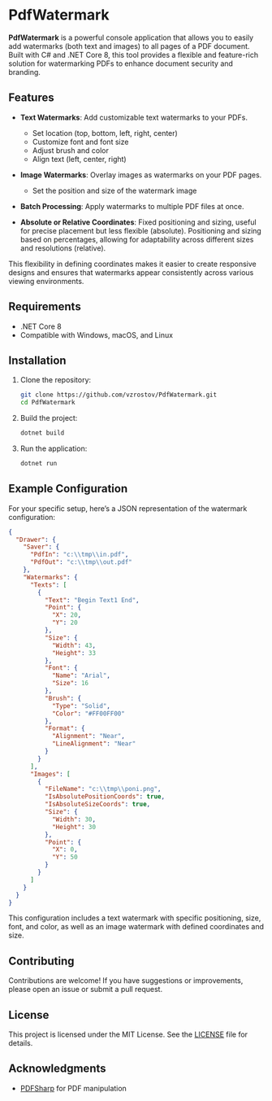 # PdfWatermark

**PdfWatermark** is a powerful console application that allows you to easily add watermarks (both text and images) to all pages of a PDF document. Built with C# and .NET Core 8, this tool provides a flexible and feature-rich solution for watermarking PDFs to enhance document security and branding.

## Features

- **Text Watermarks**: Add customizable text watermarks to your PDFs.
  - Set location (top, bottom, left, right, center)
  - Customize font and font size
  - Adjust brush and color
  - Align text (left, center, right)

- **Image Watermarks**: Overlay images as watermarks on your PDF pages.
  - Set the position and size of the watermark image

- **Batch Processing**: Apply watermarks to multiple PDF files at once.
  
- **Absolute or Relative Coordinates**: Fixed positioning and sizing, useful for precise placement but less flexible (absolute). Positioning and sizing based on percentages, allowing for adaptability across different sizes and resolutions (relative). 

This flexibility in defining coordinates makes it easier to create responsive designs and ensures that watermarks appear consistently across various viewing environments.

## Requirements

- .NET Core 8
- Compatible with Windows, macOS, and Linux

## Installation

1. Clone the repository:

   ```bash
   git clone https://github.com/vzrostov/PdfWatermark.git
   cd PdfWatermark
   ```

2. Build the project:

   ```bash
   dotnet build
   ```

3. Run the application:

   ```bash
   dotnet run
   ```

## Example Configuration

For your specific setup, here’s a JSON representation of the watermark configuration:

```json
{
  "Drawer": {
    "Saver": {
      "PdfIn": "c:\\tmp\\in.pdf",
      "PdfOut": "c:\\tmp\\out.pdf"
    },
    "Watermarks": {
      "Texts": [
        {
          "Text": "Begin Text1 End",
          "Point": {
            "X": 20,
            "Y": 20
          },
          "Size": {
            "Width": 43,
            "Height": 33
          },
          "Font": {
            "Name": "Arial",
            "Size": 16
          },
          "Brush": {
            "Type": "Solid",
            "Color": "#FF00FF00"
          },
          "Format": {
            "Alignment": "Near",
            "LineAlignment": "Near"
          }
        }
      ],
      "Images": [
        {
          "FileName": "c:\\tmp\\poni.png",
          "IsAbsolutePositionCoords": true,
          "IsAbsoluteSizeCoords": true,
          "Size": {
            "Width": 30,
            "Height": 30
          },
          "Point": {
            "X": 0,
            "Y": 50
          }
        }
      ]
    }
  }
}
``` 

This configuration includes a text watermark with specific positioning, size, font, and color, as well as an image watermark with defined coordinates and size.
## Contributing

Contributions are welcome! If you have suggestions or improvements, please open an issue or submit a pull request.

## License

This project is licensed under the MIT License. See the [LICENSE](LICENSE) file for details.

## Acknowledgments

- [PDFSharp](https://www.pdfsharp.net/) for PDF manipulation
